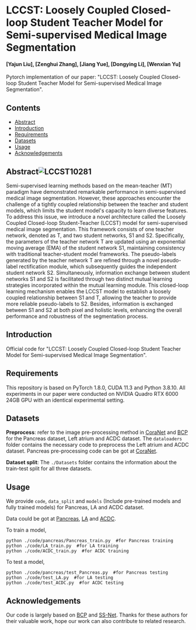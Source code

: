 # LCCST: Loosely Coupled Closed-loop Student Teacher Model for Semi-supervised Medical Image Segmentation

#### [Yajun Liu], [Zenghui Zhang], [Jiang Yue], [Dongying Li], [Wenxian Yu]



Pytorch implementation of our paper: "LCCST: Loosely Coupled Closed-loop Student Teacher Model for Semi-supervised Medical Image Segmentation".
## Contents
- [Abstract](##Abstract)
- [Introduction](##Introduction)
- [Requirements](##Requirements)
- [Datasets](##Datasets)
- [Usage](##Usage)
- [Acknowledgements](##Acknowledgements)

## Abstract![LCCST10281](https://github.com/user-attachments/assets/954312da-e3ea-45b0-9f5d-b71c23909878)


Semi-supervised learning methods based on the mean-teacher (MT) paradigm have demonstrated remarkable performance in semi-supervised medical image segmentation. However, these approaches encounter the challenge of a tightly coupled relationship between the teacher and student models, which limits the student model's capacity to learn diverse features. To address this issue, we introduce a novel architecture called the Loosely Coupled Closed-loop Student-Teacher (LCCST) model for semi-supervised medical image segmentation. This framework consists of one teacher network, denoted as T, and two student networks, S1 and S2. 
Specifically, the parameters of the teacher network T are updated using an exponential moving average (EMA) of the student network S1, maintaining consistency with traditional teacher-student model frameworks. The pseudo-labels generated by the teacher network T are refined through a novel pseudo-label rectification module, which subsequently guides the independent student network S2. Simultaneously, information exchange between student networks S1 and S2 is facilitated through two distinct mutual learning strategies incorporated within the mutual learning module. This closed-loop learning mechanism enables the LCCST model to establish a loosely coupled relationship between S1 and T, allowing the teacher to provide more reliable pseudo-labels to S2. Besides, information is exchanged between S1 and S2 at both pixel and holistic levels, enhancing the overall performance and robustness of the segmentation process.

## Introduction
Official code for "LCCST: Loosely Coupled Closed-loop Student Teacher Model for Semi-supervised Medical Image Segmentation".


## Requirements
This repository is based on PyTorch 1.8.0, CUDA 11.3 and Python 3.8.10. All experiments in our paper were conducted on NVIDIA Quadro RTX 6000 24GB GPU with an identical experimental setting.
## Datasets
**Preprocess**: refer to the image pre-processing method in [CoraNet](https://github.com/koncle/CoraNet) and [BCP](https://github.com/DeepMed-Lab-ECNU/BCP) for the Pancreas dataset, Left atrium and ACDC dataset. 
The `dataloaders` folder contains the necessary code to preprocess the Left atrium and ACDC dataset. 
Pancreas pre-processing code can be got at [CoraNet](https://github.com/koncle/CoraNet).

**Dataset split**: The `./Datasets` folder contains the information about the train-test split for all three datasets.
## Usage
We provide `code`, `data_split` and `models` (Include pre-trained models and fully trained models) for Pancreas, LA and ACDC dataset.

Data could be got at [Pancreas](https://wiki.cancerimagingarchive.net/display/Public/Pancreas-CT), [LA](https://github.com/yulequan/UA-MT/tree/master/data) and [ACDC](https://github.com/HiLab-git/SSL4MIS/tree/master/data/ACDC).

To train a model,
```
python ./code/pancreas/Pancreas_train.py  #for Pancreas training
python ./code/LA_train.py  #for LA training
python ./code/ACDC_train.py  #for ACDC training
``` 

To test a model,
```
python ./code/pancreas/test_Pancreas.py  #for Pancreas testing
python ./code/test_LA.py  #for LA testing
python ./code/test_ACDC.py  #for ACDC testing
```

## Acknowledgements
Our code is largely based on [BCP](https://github.com/DeepMed-Lab-ECNU/BCP) and [SS-Net](https://github.com/ycwu1997/SS-Net). Thanks for these authors for their valuable work, hope our work can also contribute to related research.
